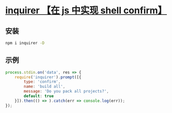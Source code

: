 # [inquirer 【在 js 中实现 shell confirm】](https://github.com/SBoudrias/Inquirer.js)

## 安装
```bash
npm i inquirer -D
```

## 示例
```js
process.stdin.on('data', res => {
	require('inquirer').prompt([{
		type: 'confirm',
		name: 'build all',
		message: 'Do you pack all projects?',
		default: true
	}]).then(() => ).catch(err => console.log(err));
});
```
